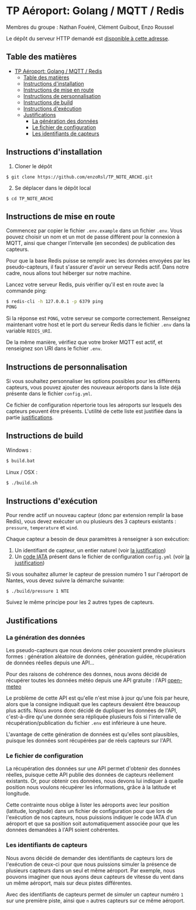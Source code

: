 # TP Aéroport: Golang / MQTT / Redis

Membres du groupe : Nathan Fouéré, Clément Guibout, Enzo Roussel

Le dépôt du serveur HTTP demandé est [disponible à cette adresse](https://github.com/enzoRsl/airport_web_server).

## Table des matières
- [TP Aéroport: Golang / MQTT / Redis](#tp-aéroport-golang--mqtt--redis)
  - [Table des matières](#table-des-matières)
  - [Instructions d'installation](#instructions-dinstallation)
  - [Instructions de mise en route](#instructions-de-mise-en-route)
  - [Instructions de personnalisation](#instructions-de-personnalisation)
  - [Instructions de build](#instructions-de-build)
  - [Instructions d'exécution](#instructions-dexécution)
  - [Justifications](#justifications)
    - [La génération des données](#la-génération-des-données)
    - [Le fichier de configuration](#le-fichier-de-configuration)
    - [Les identifiants de capteurs](#les-identifiants-de-capteurs)


## Instructions d'installation

1. Cloner le dépôt

```
$ git clone https://github.com/enzoRsl/TP_NOTE_ARCHI.git
```

2. Se déplacer dans le dépôt local

```
$ cd TP_NOTE_ARCHI
```


## Instructions de mise en route

Commencez par copier le fichier `.env.example` dans un fichier `.env`.
Vous pouvez choisir un nom et un mot de passe différent pour la connexion à MQTT, ainsi que changer l'intervalle (en secondes) de publication des capteurs.

Pour que la base Redis puisse se remplir avec les données envoyées par les pseudo-capteurs, il faut s'assurer d'avoir un serveur Redis actif. Dans notre cadre, nous allons tout héberger sur notre machine.

Lancez votre serveur Redis, puis vérifier qu'il est en route avec la commande ping:

```sh
$ redis-cli -h 127.0.0.1 -p 6379 ping
PONG
```

Si la réponse est `PONG`, votre serveur se comporte correctement. Renseignez maintenant votre host et le port du serveur Redis dans le fichier `.env` dans la variable `REDIS_URI`.

De la même manière, vérifiez que votre broker MQTT est actif, et renseignez son URI dans le fichier `.env`.


## Instructions de personnalisation

Si vous souhaitez personnaliser les options possibles pour les différents capteurs, vous pouvez ajouter des nouveaux aéroports dans la liste déjà présente dans le fichier `config.yml`.

Ce fichier de configuration répertorie tous les aéroports sur lesquels des capteurs peuvent être présents. L'utilité de cette liste est justifiée dans la partie [justifications](#le-fichier-de-config).


## Instructions de build

Windows :

```cmd
$ build.bat
```

Linux / OSX :

```sh
$ ./build.sh
```


## Instructions d'exécution

Pour rendre actif un nouveau capteur (donc par extension remplir la base Redis), vous devez exécuter un ou plusieurs des 3 capteurs existants : `pressure`, `temperature` et `wind`.

Chaque capteur a besoin de deux paramètres à renseigner à son exécution:

1. Un identifiant de capteur, un entier naturel (voir [la justification](#les-identifiants-de-capteurs))
2. Un [code IATA](#https://fr.wikipedia.org/wiki/Code_IATA_des_a%C3%A9roports) présent dans le fichier de configuration `config.yml` (voir [la justification](#le-fichier-de-config))

Si vous souhaitez allumer le capteur de pression numéro 1 sur l'aéroport de Nantes, vous devez suivre la démarche suivante:

```
$ ./build/pressure 1 NTE
```

Suivez le même principe pour les 2 autres types de capteurs.


## Justifications

### La génération des données

Les pseudo-capteurs que nous devions créer pouvaient prendre plusieurs formes : génération aléatoire de données, génération guidée, récupération de données réelles depuis une API...

Pour des raisons de cohérence des donnes, nous avons décidé de récupérer toutes les données météo depuis une API gratuite : l'API [open-meteo](https://open-meteo.com/)

Le problème de cette API est qu'elle n'est mise à jour qu'une fois par heure, alors que la consigne indiquait que les capteurs devaient être beaucoup plus actifs. Nous avons donc décidé de dupliquer les données de l'API, c'est-à-dire qu'une donnée sera répliquée plusieurs fois si l'intervalle de récupération/publication du fichier `.env` est inférieure à une heure.

L'avantage de cette génération de données est qu'elles sont plausibles, puisque les données sont récupérées par de réels capteurs sur l'API.

### Le fichier de configuration

La récupération des données sur une API permet d'obtenir des données réelles, puisque cette API publie des données de capteurs réellement existants. Or, pour obtenir ces données, nous devons lui indiquer à quelle position nous voulons récupérer les informations, grâce à la latitude et longitude.

Cette contrainte nous oblige à lister les aéroports avec leur position (latitude, longitude) dans un fichier de configuration pour que lors de l'exécution de nos capteurs, nous puissions indiquer le code IATA d'un aéroport et que sa position soit automatiquement associée pour que les données demandées à l'API soient cohérentes.


### Les identifiants de capteurs

Nous avons décidé de demander des identifiants de capteurs lors de l'exécution de ceux-ci pour que nous puissions simuler la présence de plusieurs capteurs dans un seul et même aéroport. Par exemple, nous pouvons imaginer que nous ayons deux capteurs de vitesse du vent dans un même aéroport, mais sur deux pistes différentes.

Avec des identifiants de capteurs permet de simuler un capteur numéro `1` sur une première piste, ainsi que `n` autres capteurs sur ce même aéroport.
